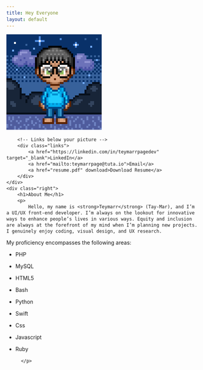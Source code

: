 ```yaml
---
title: Hey Everyone
layout: default
---
```


<link rel="stylesheet" href="style.css">

<div class="container">
    <div class="left">
        <!-- Reference the uploaded avatar.png -->
        <img src="avatar.png" alt="Teymarr's Profile Picture" class="profile-pic">

        <!-- Links below your picture -->
        <div class="links">
            <a href="https://linkedin.com/in/teymarrpagedev" target="_blank">LinkedIn</a>
            <a href="mailto:teymarrpage@tuta.io">Email</a>
            <a href="resume.pdf" download>Download Resume</a>
        </div>
    </div>
    <div class="right">
        <h1>About Me</h1>
        <p>
            Hello, my name is <strong>Teymarr</strong> (Tay-Mar), and I’m a UI/UX front-end developer. I’m always on the lookout for innovative ways to enhance people’s lives in various ways. Equity and inclusion are always at the forefront of my mind when I’m planning new projects. I genuinely enjoy coding, visual design, and UX research.

My proficiency encompasses the following areas: 

* PHP
* MySQL
* HTML5
* Bash
* Python
* Swift
* Css
* Javascript
* Ruby

        </p>
    </div>
</div>
